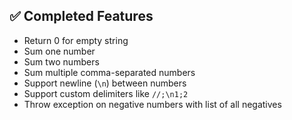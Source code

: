 ## ✅ Completed Features

- Return 0 for empty string
- Sum one number
- Sum two numbers
- Sum multiple comma-separated numbers
- Support newline (`\n`) between numbers
- Support custom delimiters like `//;\n1;2`
- Throw exception on negative numbers with list of all negatives